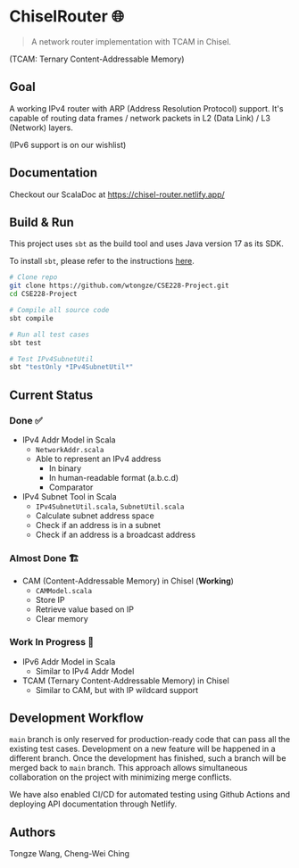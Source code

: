 # ChiselRouter 🌐

> A network router implementation with TCAM in Chisel.

(TCAM: Ternary Content-Addressable Memory)

## Goal
A working IPv4 router with ARP (Address Resolution Protocol) support. It's
capable of routing data frames / network packets in L2 (Data Link) / L3 (Network)
layers.

(IPv6 support is on our wishlist)

## Documentation
Checkout our ScalaDoc at <https://chisel-router.netlify.app/>

## Build & Run

This project uses `sbt` as the build tool and uses Java version 17 as its SDK. 


To install `sbt`, please refer to the instructions [here](https://www.scala-sbt.org/1.x/docs/Setup.html).

```bash
# Clone repo
git clone https://github.com/wtongze/CSE228-Project.git
cd CSE228-Project

# Compile all source code
sbt compile

# Run all test cases
sbt test

# Test IPv4SubnetUtil
sbt "testOnly *IPv4SubnetUtil*"
```

## Current Status

### Done ✅
- IPv4 Addr Model in Scala
  - `NetworkAddr.scala`
  - Able to represent an IPv4 address
    - In binary
    - In human-readable format (a.b.c.d)
    - Comparator
- IPv4 Subnet Tool in Scala
  - `IPv4SubnetUtil.scala`, `SubnetUtil.scala` 
  - Calculate subnet address space
  - Check if an address is in a subnet
  - Check if an address is a broadcast address

### Almost Done 🏗
- CAM (Content-Addressable Memory) in Chisel (**Working**)
  - `CAMModel.scala` 
  - Store IP
  - Retrieve value based on IP
  - Clear memory

### Work In Progress 🚧
- IPv6 Addr Model in Scala
  - Similar to IPv4 Addr Model
- TCAM (Ternary Content-Addressable Memory) in Chisel
  - Similar to CAM, but with IP wildcard support

## Development Workflow
`main` branch is only reserved for production-ready code that can pass all the existing test
cases. Development on a new feature will be happened in a different branch. Once the development
has finished, such a branch will be merged back to `main` branch. This approach allows simultaneous
collaboration on the project with minimizing merge conflicts.

We have also enabled CI/CD for automated testing using Github Actions and deploying API documentation
through Netlify.

## Authors
Tongze Wang, Cheng-Wei Ching
